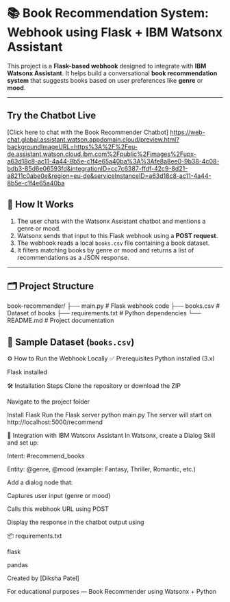 # 📚 Book Recommendation System: Webhook using Flask + IBM Watsonx Assistant

This project is a **Flask-based webhook** designed to integrate with **IBM Watsonx Assistant**. It helps build a conversational **book recommendation system** that suggests books based on user preferences like **genre** or **mood**.

---

## Try the Chatbot Live

[Click here to chat with the Book Recommender Chatbot]
https://web-chat.global.assistant.watson.appdomain.cloud/preview.html?backgroundImageURL=https%3A%2F%2Feu-de.assistant.watson.cloud.ibm.com%2Fpublic%2Fimages%2Fupx-a63d18c8-ac11-4a44-8b5e-c1f4e65a40ba%3A%3Afe8a8ee0-9b38-4c08-bdb3-85d6e06593fd&integrationID=cc7c6387-ffdf-42c9-8d21-a8211c0abe0e&region=eu-de&serviceInstanceID=a63d18c8-ac11-4a44-8b5e-c1f4e65a40ba


## 🚀 How It Works

1. The user chats with the Watsonx Assistant chatbot and mentions a genre or mood.
2. Watsonx sends that input to this Flask webhook using a **POST request**.
3. The webhook reads a local `books.csv` file containing a book dataset.
4. It filters matching books by genre or mood and returns a list of recommendations as a JSON response.

---

## 🗂️ Project Structure

book-recommender/
├── main.py # Flask webhook code
├── books.csv # Dataset of books
├── requirements.txt # Python dependencies
└── README.md # Project documentation


## 🧠 Sample Dataset (`books.csv`)

⚙️ How to Run the Webhook Locally
✅ Prerequisites
Python installed (3.x)

Flask installed

🛠 Installation Steps
Clone the repository or download the ZIP

Navigate to the project folder

Install Flask
Run the Flask server
python main.py
The server will start on http://localhost:5000/recommend

🤖 Integration with IBM Watsonx Assistant
In Watsonx, create a Dialog Skill and set up:

Intent: #recommend_books

Entity: @genre, @mood (example: Fantasy, Thriller, Romantic, etc.)

Add a dialog node that:

Captures user input (genre or mood)

Calls this webhook URL using POST

Display the response in the chatbot output using <?webhook_result?>

📦 requirements.txt

flask

pandas

Created by [Diksha Patel]

For educational purposes — Book Recommender using Watsonx + Python
